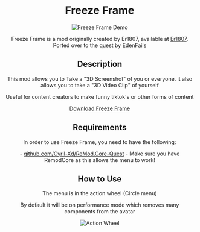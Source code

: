 <h1 align="center">Freeze Frame</h1>
<p align="center">
    <img src="https://github.com/EdenFails/FreezeFrame-Ported/assets/63517645/9c534ae4-8ba7-4dac-a310-288d57961ce6" alt="Freeze Frame Demo">
</p>

<p align="center">Freeze Frame is a mod originally created by Er1807, available at <a href ="https://github.com/Er1807/FreezeFrame">Er1807</a>. Ported over to the quest by EdenFails</p>

<h2 align="center">Description</h2>

<p align="center">This mod allows you to Take a "3D Screenshot" of you or everyone. it also allows you to take a "3D Video Clip" of yourself</p>
<p align="center">Useful for content creators to make funny tiktok's or other forms of content</p>
<p align="center">
    <a href="https://Linktodownload.com">Download Freeze Frame</a>
</p>


<h2 align="center">Requirements</h2>

<p align="center">In order to use Freeze Frame, you need to have the following:</p>

<p align="center">- <a href="https://github.com/Cyril-Xd/ReMod.Core-Quest">github.com/Cyril-Xd/ReMod.Core-Quest</a> - Make sure you have RemodCore as this allows the menu to work!</p>

<h2 align="center">How to Use</h2>

<p align="center">The menu is in the action wheel (Circle menu)</p>
<p align="center">By default it will be on performance mode which removes many components from the avatar</p>

<p align="center">
    <img src="https://github.com/EdenFails/FreezeFrame-Ported/assets/63517645/707c4a55-955a-40e1-b98a-8e5556127823" alt="Action Wheel">
</p>

